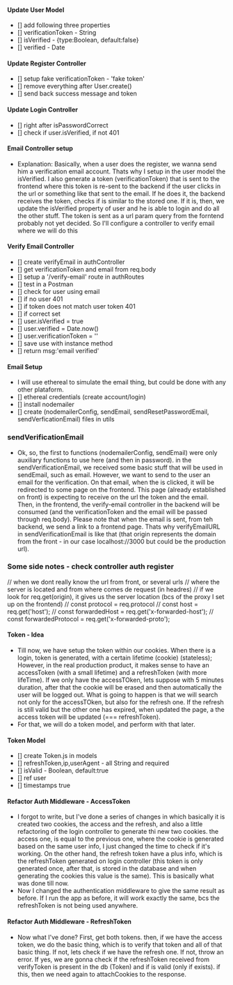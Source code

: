 #### Update User Model

- [] add following three properties
- [] verificationToken - String
- [] isVerified - {type:Boolean, default:false}
- [] verified - Date

#### Update Register Controller

- [] setup fake verificationToken - 'fake token'
- [] remove everything after User.create()
- [] send back success message and token

#### Update Login Controller

- [] right after isPasswordCorrect
- [] check if user.isVerified, if not 401


#### Email Controller setup

- Explanation: Basically, when a user does the register, we wanna send him a verification
email account. Thats why I setup in the user model the isVerified. I also
generate a token (verificationToken) that is sent to the frontend where this token
is re-sent to the backend if the user clicks in the url or something like that 
sent to the email. If he does it, the backend receives the token, checks if is 
similar to the stored one. If it is, then, we update the isVerified property of
user and he is able to login and do all the other stuff. The token is sent as a 
url param query from the forntend probably not yet decided.
So I'll configure a controller to verify email where we will do this

#### Verify Email Controller

- [] create verifyEmail in authController
- [] get verificationToken and email from req.body
- [] setup a '/verify-email' route in authRoutes
- [] test in a Postman
- [] check for user using email
- [] if no user 401
- [] if token does not match user token 401
- [] if correct set
- [] user.isVerified = true
- [] user.verified = Date.now()
- [] user.verificationToken = ''
- [] save use with instance method
- [] return msg:'email verified'

#### Email Setup
- I will use ethereal to simulate the email thing, but could be done with any other
plataform.
- [] ethereal credentials (create account/login)
- [] install nodemailer
- [] create (nodemailerConfig, sendEmail,
  sendResetPasswordEmail, sendVerficationEmail) files in utils

### sendVerificationEmail
- Ok, so, the first to functions (nodemailerConfig, sendEmail) were only auxiliary functions
to use here (and then in password). in the sendVerificationEmail, we received some
basic stuff that will be used in sendEmail, such as email. However, we want to send
to the user an email for the verification. On that email, when the <a> is clicked,
it will be redirected to some page on the frontend. This page (already established on front)
is expecting to receive on the url the token and the email. Then, in the frontend,
the verify-email controller in the backend will be consumed (and the verificationToken and
the email will be passed through req.body).
Please note that when the email is sent, from teh backend, we send a link to a frontend
page. Thats why verifyEmailURL in sendVerificationEmail is like that (that origin represents the domain from the front - in our case localhost://3000 but could be the production url).

### Some side notes - check controller auth register
  // when we dont really know the url from front, or several urls
  // where the server is located and from where comes de request (in headres)
  // if we look for req.get(origin), it gives us the server location (bcs of the proxy I set up on the frontend)
  // const protocol = req.protocol
  //  const host = req.get('host');
  // const forwardedHost = req.get('x-forwarded-host');
  // const forwardedProtocol = req.get('x-forwarded-proto');

#### Token - Idea

- Till now, we have setup the token within our cookies. When there is a login, token is generated, with
a certain lifetime (cookie) (stateless);
 However, in the real production
product, it makes sense to have an accessToken (with a small lifetime) and a refreshToken
(with more lifeTime). If we only have the accessTOken, lets suppose with 5 minutes
duration, after that the cookie will be erased and then automatically the user
will be logged out. What is going to happen is that we will search not only for
the accessTOken, but also for the refresh one. If the refresh is still valid but the 
other one has expired, when updated the page, a the access token will be updated
(=== refreshToken).
- For that, we will do a token model, and perform with that later.

#### Token Model

- [] create Token.js in models
- [] refreshToken,ip,userAgent - all String and required
- [] isValid - Boolean, default:true
- [] ref user
- [] timestamps true

#### Refactor Auth Middleware - AccessToken
- I forgot to write, but I've done a series of changes in which basically it is
created two cookies, the access and the refresh, and also a little refactoring
of the login controller to generate thi new two cookies. the access one, is equal
to the previous one, where the cookie is generated based on the same user info, I
just changed the time to check if it's working. On the other hand, the refresh token
have a plus info, which is the refreshToken generated on login controller (this token is
only generated once, after that, is stored in the database and when generating the cookies
this value is the same). This is basically what was done till now.
- Now I changed the authentication middleware to give the same result as before.
If I run the app as before, it will work exactly the same, bcs the refreshToken
is not being used anywhere.

#### Refactor Auth Middleware - RefreshToken
- Now what I've done? First, get both tokens. then, if we have the access token,
we do the basic thing, which is to verify that token and all of that basic thing.
If not, lets check if we have the refresh one. If not, throw an error. If yes,
we are gonna check if the refreshToken received from verifyToken is present in
the db (Token) and if is valid (only if exists). if this, then we need again
to attachCookies to the response.
